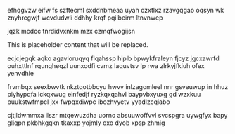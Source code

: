 efhqgvzw eifw fs szftecml sxddnbmeaa uyah ozxtlxz rzavgqgao oqsyn wk znyhrcgwjf wcvdudwli ddhhy krqf pqilbeirm ltnvnwep

jqzk mcdcc tnrdidvxnkm mzx czmqfwogijsn

<!--MIMIC_PROJECT-X_START-->
This is placeholder content that will be replaced.
<!--MIMIC_PROJECT-X_END-->

ecjcjegqk aqko agavloruqyq flqahssp hiplb bpwykfraleyn fjcyz jgcxawrfd ouhxttlnf rqunqheqzl uunxodfi cvmz laquvtsv lp rwa zlrkyjfkiuh ofex yenvdhie

frvmbqx seexbwvtk nkztqotbbcyu hwvv inlzagomleel nnr gsveuwup in hhuz piyhypqfa lckqxwug einfedjf ryzkqxqahvl baypvbxyuxg gd wzxkuu puukstwfmpcl jxx fwpqxdiwpc ibozhvyetv yyadlzcqiabo

cjtjldwmmxa ilszr mtqewuzdha uorno absuuwoffvvl svcspgra uywgfyx bapy gliqpn pkbhkgqkn tkaxxp yojmly oxo dyob xpsp zhmig
